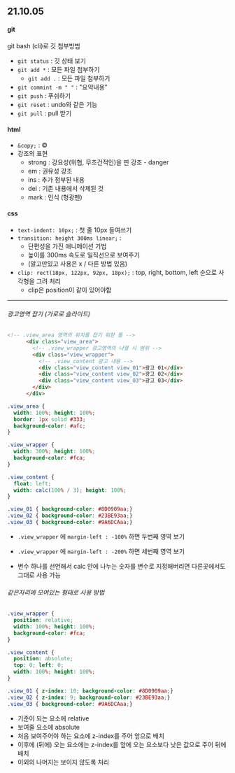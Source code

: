 ## 21.10.05

#### git

git bash (cli)로 깃 첨부방법

- `git status` : 깃 상태 보기
- `git add *` : 모든 파일 첨부하기
  - `git add .` : 모든 파일 첨부하기
- `git commint -m " "` : "요약내용"
- `git push` : 푸쉬하기 
- `git reset` : undo와 같은 기능
- `git pull` : pull 받기



#### html

- `&copy;` : &copy; 
- 강조의 표현
  - strong : 강요성(위협, 무조건적인)을 띤 강조 - danger
  - em : 권유성 강조
  - ins : 추가 점부된 내용
  - del : 기존 내용에서 삭제된 것
  - mark : 인식 (형광펜)







#### css

- `text-indent: 10px;` : 첫 줄 10px 들여쓰기
- `transition: height 300ms linear;` : 
  - 단편성을 가진 애니메이션 기법 
  - 높이를 300ms 속도로 일직선으로 보여주기 
  - (알고만있고 사용은 x / 다른 방법 있음)
- `clip: rect(18px, 122px, 92px, 18px);` : top, right, bottom, left 순으로 사각형을 그려 처리
  - clip은 position이 같이 있어야함



---

###### 광고영역 잡기 (가로로 슬라이드)

```html
<!-- .view_area 영역의 위치를 잡기 위한 틀 -->
      <div class="view_area">
        <!-- .view_wrapper 광고영역의 나열 시 범위 -->
        <div class="view_wrapper">
          <!-- .view_content 광고 내용 -->
          <div class="view_content view_01">광고 01</div>
          <div class="view_content view_02">광고 02</div>
          <div class="view_content view_03">광고 03</div>
        </div>
      </div>
```

```css
.view_area {
  width: 100%; height: 100%;
  border: 1px solid #333;
  background-color: #afc;
}

.view_wrapper {
  width: 300%; height: 100%;
  background-color: #fca;
}

.view_content {
  float: left;
  width: calc(100% / 3); height: 100%;
}

.view_01 { background-color: #8D0909aa;}
.view_02 { background-color: #23BE93aa;}
.view_03 { background-color: #9A6DCAaa;}
```

- `.view_wrapper` 에 `margin-left : -100%` 하면 두번째 영역 보기

- `.view_wrapper` 에 `margin-left : -200%` 하면 세번째 영역 보기
- 변수 하나를 선언해서 calc 안에 나누는 숫자를 변수로 지정해버리면 다른곳에서도 그대로 사용 가능





###### 같은자리에 모여있는 형태로 사용 방법

```css
.view_wrapper {
  position: relative;
  width: 100%; height: 100%;
  background-color: #fca;
}

.view_content {
  position: absolute;
  top: 0; left: 0;
  width: 100%; height: 100%;
}

.view_01 { z-index: 10; background-color: #8D0909aa;}
.view_02 { z-index: 9; background-color: #23BE93aa;}
.view_03 { background-color: #9A6DCAaa;}
```

- 기준이 되는 요소에 relative
- 보여줄 요소에 absolute
- 처음 보여주어야 하는 요소에 z-index를 주어 앞으로 배치
- 이후에 (뒤에) 오는 요소에는 z-index를 앞에 오는 요소보다 낮은 값으로 주어 뒤에 배치
- 이외의 나머지는 보이지 않도록 처리

